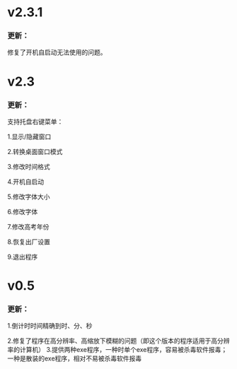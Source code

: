 # v2.3.1
### 更新：

修复了开机自启动无法使用的问题。

# v2.3
### 更新：

支持托盘右键菜单：

1.显示/隐藏窗口

2.转换桌面窗口模式

3.修改时间格式

4.开机自启动

5.修改字体大小

6.修改字体

7.修改高考年份

8.恢复出厂设置

9.退出程序

# v0.5
### 更新：

1.倒计时时间精确到时、分、秒


2.修复了程序在高分辨率、高缩放下模糊的问题（即这个版本的程序适用于高分辨率的计算机）
3.提供两种exe程序，一种时单个exe程序，容易被杀毒软件报毒；一种是散装的exe程序，相对不易被杀毒软件报毒
